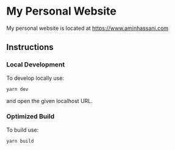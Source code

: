 # My Personal Website

My personal website is located at https://www.aminhassani.com

## Instructions

### Local Development

To develop locally use:

```bash
yarn dev
```

and open the given localhost URL.

### Optimized Build

To build use:

```bash
yarn build
```
